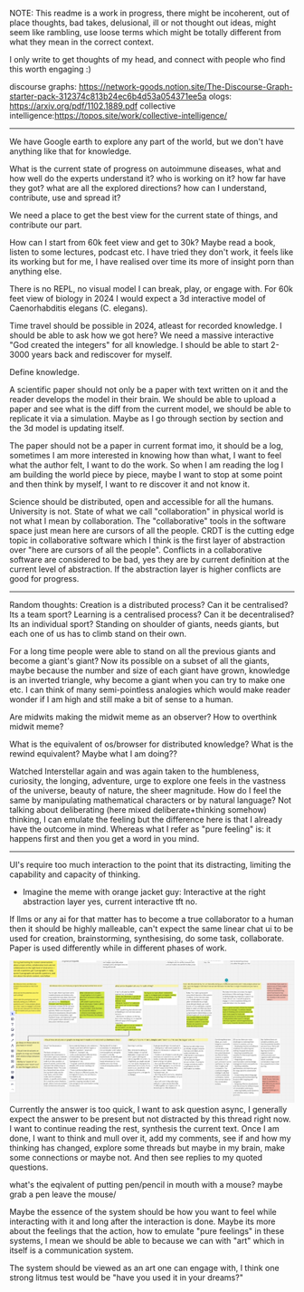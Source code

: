 NOTE: This readme is a work in progress, there might be incoherent, out of place thoughts, bad takes, delusional, ill or
not thought out ideas, might seem like rambling, use loose terms which might be totally different from what they mean in 
the correct context. 

I only write to get thoughts of my head, and connect with people who find this worth engaging :)

discourse graphs: https://network-goods.notion.site/The-Discourse-Graph-starter-pack-312374c813b24ec6b4d53a054371ee5a
ologs: https://arxiv.org/pdf/1102.1889.pdf
collective intelligence:https://topos.site/work/collective-intelligence/

---

We have Google earth to explore any part of the world, but we don't have anything like that for knowledge. 

What is the current state of progress on autoimmune diseases, what and how well do the experts understand it? who is working on it? 
how far have they got? what are all the explored directions? how can I understand, contribute, use and spread it? 

We need a place to get the best view for the current state of things, and contribute our part.

How can I start from 60k feet view and get to 30k? Maybe read a book, listen to some lectures, podcast etc. I have tried
they don't work, it feels like its working but for me, I have realised over time its more of insight porn than anything else.

There is no REPL, no visual model I can break, play, or engage with. For 60k feet view of biology in 2024 I would expect a 3d interactive
model of Caenorhabditis elegans (C. elegans). 

Time travel should be possible in 2024, atleast for recorded knowledge. I should be able to ask how we got here?
We need a massive interactive "God created the integers" for all knowledge. I should be able to start 2-3000 years back
and rediscover for myself. 

Define knowledge. 

A scientific paper should not only be a paper with text written on it and the reader develops the model in their brain. 
We should be able to upload a paper and see what is the diff from the current model, we should be able to replicate it 
via a simulation. Maybe as I go through section by section and the 3d model is updating itself. 

The paper should not be a paper in current format imo, it should be a log, sometimes I am more interested in knowing how
than what, I want to feel what the author felt, I want to do the work. So when I am reading the log I am building the world
piece by piece, maybe I want to stop at some point and then think by myself, I want to re discover it and not know it. 

Science should be distributed, open and accessible for all the humans. University is not. 
State of what we call "collaboration" in physical world is not what I mean by collaboration. The "collaborative" tools
in the software space just mean here are cursors of all the people. CRDT is the cutting edge topic in collaborative software
which I think is the first layer of abstraction over "here are cursors of all the people". Conflicts in a collaborative 
software are considered to be bad, yes they are by current definition at the current level of abstraction. If the abstraction
layer is higher conflicts are good for progress. 


---

Random thoughts:
Creation is a distributed process? Can it be centralised? Its a team sport?
Learning is a centralised process? Can it be decentralised? Its an individual sport?
Standing on shoulder of giants, needs giants, but each one of us has to climb stand on their own.

For a long time people were able to stand on all the previous giants and become a giant's giant?
Now its possible on a subset of all the giants, maybe because the number and size of each giant have grown,
knowledge is an inverted triangle, why become a giant when you can try to make one etc. I can think of many semi-pointless
analogies which would make reader wonder if I am high and still make a bit of sense to a human.

Are midwits making the midwit meme as an observer? How to overthink midwit meme? 

What is the equivalent of os/browser for distributed knowledge? What is the rewind equivalent? Maybe what I am doing?? 

Watched Interstellar again and was again taken to the humbleness, curiosity, the longing, adventure, urge to explore one feels in the vastness of the universe, beauty of 
nature, the sheer magnitude. How do I feel the same by manipulating mathematical characters or by natural language? 
Not talking about deliberating (here mixed deliberate+thinking somehow) thinking, I can emulate the feeling but the difference
here is that I already have the outcome in mind. Whereas what I refer as "pure feeling" is: it happens 
first and then you get a word in you mind. 

---

UI's require too much interaction to the point that its distracting, limiting the capability and capacity of thinking. 

- Imagine the meme with orange jacket guy: Interactive at the right abstraction layer yes, current interactive tft no. 

If llms or any ai for that matter has to become a true collaborator to a human then it should be highly malleable, can't 
expect the same linear chat ui to be used for creation, brainstorming, synthesising, do some task, collaborate.
Paper is used differently while in different phases of work. 

![img.png](img.png)
Currently the answer is too quick, I want to ask question async, I generally expect the answer to be present but not 
distracted by this thread right now. I want to continue reading the rest, synthesis the current text. Once I am done, I
want to think and mull over it, add my comments, see if and how my thinking has changed, explore some threads but maybe
in my brain, make some connections or maybe not. And then see replies to my quoted questions. 


what's the eqivalent of putting pen/pencil in mouth with a mouse? maybe grab a pen leave the mouse/

Maybe the essence of the system should be how you want to feel while interacting with it and long after the interaction is done.
Maybe its more about the feelings that the action, how to emulate "pure feelings" in these systems, I mean we should be able to
because we can with "art" which in itself is a communication system. 

The system should be viewed as an art one can engage with, I think one strong litmus test would be "have you used it in your dreams?"
